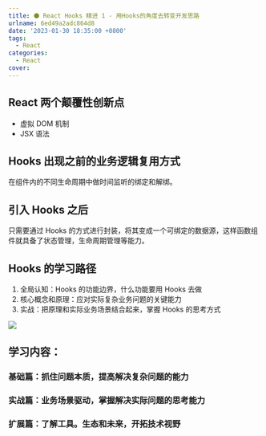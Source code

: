 ```yaml
---
title: ⚫ React Hooks 精进 1 - 用Hooks的角度去转变开发思路
urlname: 6ed49a2adc864d8
date: '2023-01-30 18:35:00 +0800'
tags:
  - React
categories:
  - React
cover:
---
```


## React 两个颠覆性创新点

- 虚拟 DOM 机制
- JSX 语法

## Hooks 出现之前的业务逻辑复用方式

在组件内的不同生命周期中做时间监听的绑定和解绑。

## 引入 Hooks 之后

只需要通过 Hooks 的方式进行封装，将其变成一个可绑定的数据源，这样函数组件就具备了状态管理，生命周期管理等能力。

## Hooks 的学习路径

1. 全局认知：Hooks 的功能边界，什么功能要用 Hooks 去做
2. 核心概念和原理：应对实际复杂业务问题的关键能力
3. 实战：把原理和实际业务场景结合起来，掌握 Hooks 的思考方式

![](https://i.hd-r.cn/fa23b9c56bc62fe4a0bbd40777b6a67a.jpg)

## 学习内容：

### 基础篇：抓住问题本质，提高解决复杂问题的能力

### 实战篇：业务场景驱动，掌握解决实际问题的思考能力

### 扩展篇：了解工具。生态和未来，开拓技术视野
